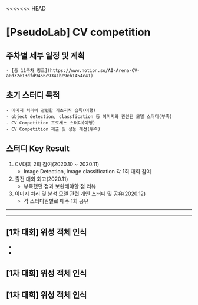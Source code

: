 <<<<<<< HEAD
# [PseudoLab] CV competition

## 주차별 세부 일정 및 계획
	- [총 11주차 링크](https://www.notion.so/AI-Arena-CV-a0d32e13dfd9456c9341bc9eb1454c41)

## 초기 스터디 목적

	- 이미지 처리에 관련한 기초지식 습득(이행)
	- object detection, classfication 등 이미지와 관련된 모델 스터디(부족)
	- CV Competition 프로세스 스터디(이행)
	- CV Competition 제출 및 성능 개선(부족)

## 스터디 Key Result

1. CV대회 2회 참여(2020.10 ~ 2020.11)
    - Image Detection, Image classification 각 1회 대회 참여
2. 출전 대회 회고(2020.11)
    - 부족했던 점과 보완해야할 점 리뷰
3. 이미지 처리 및 분석 모델 관련 개인 스터디 및 공유(2020.12)
    - 각 스터디원별로 매주 1회 공유

---
---
## [1차 대회] 위성 객체 인식

-
- 
## [1차 대회] 위성 객체 인식

## [1차 대회] 위성 객체 인식  


